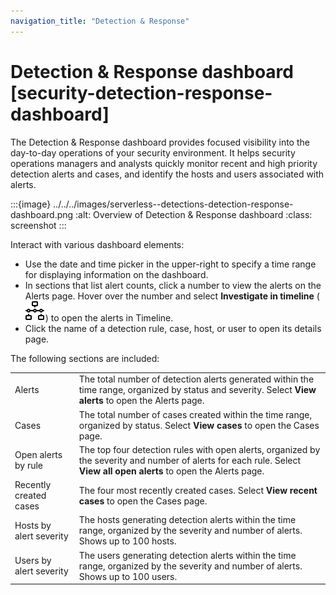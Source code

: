 ```yaml
---
navigation_title: "Detection & Response"
---
```


# Detection & Response dashboard [security-detection-response-dashboard]


The Detection & Response dashboard provides focused visibility into the day-to-day operations of your security environment. It helps security operations managers and analysts quickly monitor recent and high priority detection alerts and cases, and identify the hosts and users associated with alerts.

:::{image} ../../../images/serverless--detections-detection-response-dashboard.png
:alt: Overview of Detection & Response dashboard
:class: screenshot
:::

Interact with various dashboard elements:

* Use the date and time picker in the upper-right to specify a time range for displaying information on the dashboard.
* In sections that list alert counts, click a number to view the alerts on the Alerts page. Hover over the number and select **Investigate in timeline** (![Timeline](../../../images/serverless-timeline.svg "")) to open the alerts in Timeline.
* Click the name of a detection rule, case, host, or user to open its details page.

The following sections are included:

|  |  |
| --- | --- |
| Alerts | The total number of detection alerts generated within the time range, organized by status and severity. Select **View alerts** to open the Alerts page. |
| Cases | The total number of cases created within the time range, organized by status. Select **View cases** to open the Cases page. |
| Open alerts by rule | The top four detection rules with open alerts, organized by the severity and number of alerts for each rule. Select **View all open alerts** to open the Alerts page. |
| Recently created cases | The four most recently created cases. Select **View recent cases** to open the Cases page. |
| Hosts by alert severity | The hosts generating detection alerts within the time range, organized by the severity and number of alerts. Shows up to 100 hosts. |
| Users by alert severity | The users generating detection alerts within the time range, organized by the severity and number of alerts. Shows up to 100 users. |
